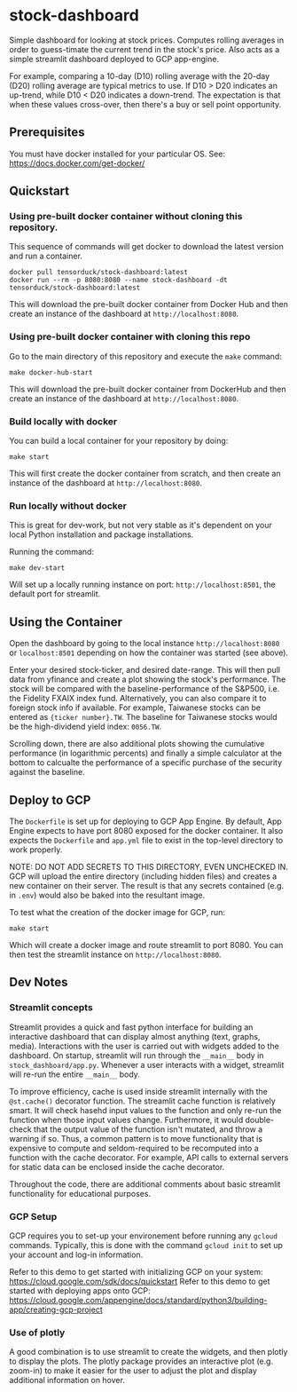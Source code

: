 # stock-dashboard

Simple dashboard for looking at stock prices. Computes rolling averages in order
to guess-timate the current trend in the stock's price. Also acts as a simple
streamlit dashboard deployed to GCP app-engine.

For example, comparing a 10-day (D10) rolling average with the 20-day (D20)
rolling average are typical metrics to use. If D10 > D20 indicates an up-trend,
while D10 < D20 indicates a down-trend. The expectation is that when these
values cross-over, then there's a buy or sell point opportunity.

## Prerequisites

You must have docker installed for your particular OS. See: https://docs.docker.com/get-docker/

## Quickstart

### Using pre-built docker container without cloning this repository.

This sequence of commands will get docker to download the latest version and run
a container. 

```
docker pull tensorduck/stock-dashboard:latest
docker run --rm -p 8080:8080 --name stock-dashboard -dt tensorduck/stock-dashboard:latest
```

This will download the pre-built docker container from Docker Hub and then create an
instance of the dashboard at ``http://localhost:8080``.

### Using pre-built docker container with cloning this repo

Go to the main directory of this repository and execute the `make` command:

```
make docker-hub-start
```

This will download the pre-built docker container from DockerHub and then create an
instance of the dashboard at ``http://localhost:8080``.

### Build locally with docker

You can build a local container for your repository by doing:
```
make start
```

This will first create the docker container from scratch, and then create an 
instance of the dashboard at ``http://localhost:8080``.

### Run locally without docker

This is great for dev-work, but not very stable as it's dependent on your local Python
installation and package installations.

Running the command:

```
make dev-start
```

Will set up a locally running instance on port: ``http://localhost:8501``, the
default port for streamlit.

## Using the Container

Open the dashboard by going to the local instance ``http://localhost:8080`` or 
``localhost:8501`` depending on how the container was started (see above).  

Enter your desired stock-ticker, and desired date-range. This will then pull data
from yfinance and create a plot showing the stock's performance. The stock will
be compared with the baseline-performance of the S&P500, i.e. the Fidelity FXAIX
index fund. Alternatively, you can also compare it to foreign stock info if available.
For example, Taiwanese stocks can be entered as ``{ticker number}.TW``. The baseline
for Taiwanese stocks would be the high-dividend yield index: ``0056.TW``.

Scrolling down, there are also additional plots showing the cumulative performance
(in logarithmic percents) and finally a simple calculator at the bottom to 
calcualte the performance of a specific purchase of the security against the 
baseline. 

## Deploy to GCP

The `Dockerfile` is set up for deploying to GCP App Engine. By default, App
Engine expects to have port 8080 exposed for the docker container. It also
expects the `Dockerfile` and `app.yml` file to exist in the top-level directory
to work properly.

NOTE: DO NOT ADD SECRETS TO THIS DIRECTORY, EVEN UNCHECKED IN. GCP will upload
the entire directory (including hidden files) and creates a new container on
their server. The result is that any secrets contained (e.g. in `.env`) would
also be baked into the resultant image.

To test what the creation of the docker image for GCP, run:

```
make start
```

Which will create a docker image and route streamlit to port 8080. You can then
test the streamlit instance on `http://localhost:8080`.

## Dev Notes

### Streamlit concepts

Streamlit provides a quick and fast python interface for building an interactive
dashboard that can display almost anything (text, graphs, media). Interactions
with the user is carried out with widgets added to the dashboard. On startup,
streamlit will run through the `__main__` body in `stock_dashboard/app.py`.
Whenever a user interacts with a widget, streamlit will re-run the entire
`__main__` body.

To improve efficiency, cache is used inside streamlit internally with the
`@st.cache()` decorator function. The streamlit cache function is relatively
smart. It will check hasehd input values to the function and only re-run the
function when those input values change. Furthermore, it would double-check that
the output value of the function isn't mutated, and throw a warning if so. Thus,
a common pattern is to move functionality that is expensive to compute and
seldom-required to be recomputed into a function with the cache decorator. For
example, API calls to external servers for static data can be enclosed inside
the cache decorator.

Throughout the code, there are additional comments about basic streamlit functionality
for educational purposes.

### GCP Setup

GCP requires you to set-up your environement before running any `gcloud`
commands. Typically, this is done with the command `gcloud init` to set up your
account and log-in information.

Refer to this demo to get started with initializing GCP on your system:
https://cloud.google.com/sdk/docs/quickstart Refer to this demo to get started
with deploying apps onto GCP:
https://cloud.google.com/appengine/docs/standard/python3/building-app/creating-gcp-project

### Use of plotly

A good combination is to use streamlit to create the widgets, and then plotly to
display the plots. The plotly package provides an interactive plot (e.g.
zoom-in) to make it easier for the user to adjust the plot and display
additional information on hover.
